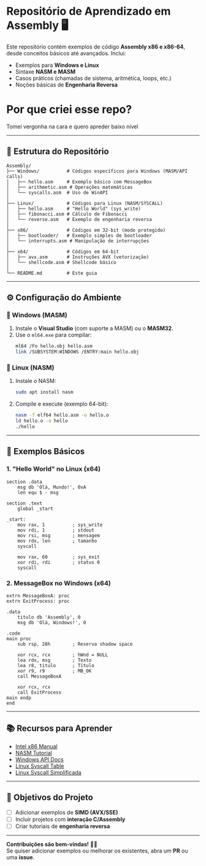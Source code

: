 # **Repositório de Aprendizado em Assembly** 🖥️  

Este repositório contém exemplos de código **Assembly x86 e x86-64**, desde conceitos básicos até avançados. Inclui:  
- Exemplos para **Windows e Linux**  
- Sintaxe **NASM e MASM**  
- Casos práticos (chamadas de sistema, aritmética, loops, etc.)  
- Noções básicas de **Engenharia Reversa**  

# **Por que criei esse repo?**

Tomei vergonha na cara e quero apreder baixo nível

---

## **📂 Estrutura do Repositório**  

```
Assembly/
├── Windows/          # Códigos específicos para Windows (MASM/API calls)
│   ├── hello.asm     # Exemplo básico com MessageBox
│   ├── arithmetic.asm # Operações matemáticas
│   └── syscalls.asm  # Uso de WinAPI
│
├── Linux/            # Códigos para Linux (NASM/SYSCALL)
│   ├── hello.asm     # "Hello World" (sys_write)
│   ├── fibonacci.asm # Cálculo de Fibonacci
│   └── reverse.asm   # Exemplo de engenharia reversa
│
├── x86/              # Códigos em 32-bit (modo protegido)
│   ├── bootloader/   # Exemplo simples de bootloader
│   └── interrupts.asm # Manipulação de interrupções
│
├── x64/              # Códigos em 64-bit
│   ├── avx.asm       # Instruções AVX (vetorização)
│   └── shellcode.asm # Shellcode básico
│
└── README.md         # Este guia
```

---

## **⚙️ Configuração do Ambiente**  

### **🔹 Windows (MASM)**
1. Instale o **Visual Studio** (com suporte a MASM) ou o **MASM32**.
2. Use o `ml64.exe` para compilar:
   ```sh
   ml64 /Fo hello.obj hello.asm
   link /SUBSYSTEM:WINDOWS /ENTRY:main hello.obj
   ```

### **🔹 Linux (NASM)**
1. Instale o NASM:
   ```sh
   sudo apt install nasm
   ```
2. Compile e execute (exemplo 64-bit):
   ```sh
   nasm -f elf64 hello.asm -o hello.o
   ld hello.o -o hello
   ./hello
   ```

---

## **📌 Exemplos Básicos**  

### **1. "Hello World" no Linux (x64)**
```assembly
section .data
    msg db 'Olá, Mundo!', 0xA
    len equ $ - msg

section .text
    global _start

_start:
    mov rax, 1          ; sys_write
    mov rdi, 1          ; stdout
    mov rsi, msg        ; mensagem
    mov rdx, len        ; tamanho
    syscall

    mov rax, 60         ; sys_exit
    xor rdi, rdi        ; status 0
    syscall
```

### **2. MessageBox no Windows (x64)**
```assembly
extrn MessageBoxA: proc
extrn ExitProcess: proc

.data
    titulo db 'Assembly', 0
    msg db 'Olá, Windows!', 0

.code
main proc
    sub rsp, 28h        ; Reserva shadow space

    xor rcx, rcx        ; hWnd = NULL
    lea rdx, msg        ; Texto
    lea r8, titulo      ; Título
    xor r9, r9          ; MB_OK
    call MessageBoxA

    xor rcx, rcx
    call ExitProcess
main endp
end
```

---

## **📚 Recursos para Aprender**  
- [Intel x86 Manual](https://software.intel.com/en-us/articles/intel-sdm)  
- [NASM Tutorial](https://nasm.us/doc/)  
- [Windows API Docs](https://docs.microsoft.com/en-us/windows/win32/api/)  
- [Linux Syscall Table](https://chromium.googlesource.com/chromiumos/docs/+/master/constants/syscalls.md)  
- [Linux Syscall Simplificada](https://blog.rchapman.org/posts/Linux_System_Call_Table_for_x86_64/)

---

## **🎯 Objetivos do Projeto**  
- [ ] Adicionar exemplos de **SIMD (AVX/SSE)**  
- [ ] Incluir projetos com **interação C/Assembly**  
- [ ] Criar tutoriais de **engenharia reversa**  

---

**Contribuições são bem-vindas!** 👨‍💻  
Se quiser adicionar exemplos ou melhorar os existentes, abra um **PR** ou uma **issue**.  
